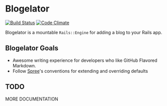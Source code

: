 # Blogelator

[![Build Status](https://travis-ci.org/codelation/blogelator.png?branch=master)](https://travis-ci.org/codelation/blogelator)
[![Code Climate](https://codeclimate.com/github/codelation/blogelator.png)](https://codeclimate.com/github/codelation/blogelator)

Blogelator is a mountable `Rails::Engine` for adding a blog to your Rails app.

## Blogelator Goals

- Awesome writing experience for developers who like GitHub Flavored Markdown.
- Follow [Spree](https://github.com/spree/spree)'s conventions for extending and overriding defaults

## TODO

MORE DOCUMENTATION

